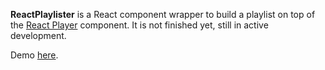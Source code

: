 **ReactPlaylister** is a React component wrapper to build a playlist on top of the [React Player](https://github.com/cookpete/react-player) component.
It is not finished yet, still in active development.

Demo [here](http://spiff-radio.org/react-playlister).
